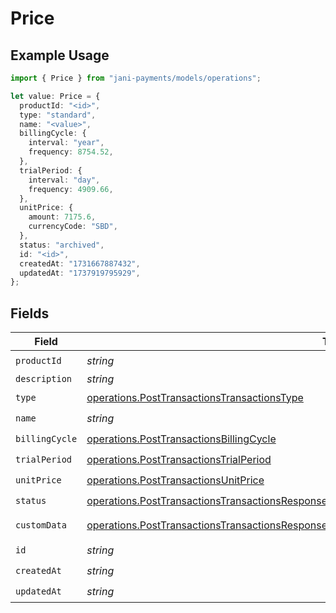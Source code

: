 # Price

## Example Usage

```typescript
import { Price } from "jani-payments/models/operations";

let value: Price = {
  productId: "<id>",
  type: "standard",
  name: "<value>",
  billingCycle: {
    interval: "year",
    frequency: 8754.52,
  },
  trialPeriod: {
    interval: "day",
    frequency: 4909.66,
  },
  unitPrice: {
    amount: 7175.6,
    currencyCode: "SBD",
  },
  status: "archived",
  id: "<id>",
  createdAt: "1731667887432",
  updatedAt: "1737919795929",
};
```

## Fields

| Field                                                                                                                                                                                                        | Type                                                                                                                                                                                                         | Required                                                                                                                                                                                                     | Description                                                                                                                                                                                                  |
| ------------------------------------------------------------------------------------------------------------------------------------------------------------------------------------------------------------ | ------------------------------------------------------------------------------------------------------------------------------------------------------------------------------------------------------------ | ------------------------------------------------------------------------------------------------------------------------------------------------------------------------------------------------------------ | ------------------------------------------------------------------------------------------------------------------------------------------------------------------------------------------------------------ |
| `productId`                                                                                                                                                                                                  | *string*                                                                                                                                                                                                     | :heavy_check_mark:                                                                                                                                                                                           | N/A                                                                                                                                                                                                          |
| `description`                                                                                                                                                                                                | *string*                                                                                                                                                                                                     | :heavy_minus_sign:                                                                                                                                                                                           | N/A                                                                                                                                                                                                          |
| `type`                                                                                                                                                                                                       | [operations.PostTransactionsTransactionsType](../../models/operations/posttransactionstransactionstype.md)                                                                                                   | :heavy_check_mark:                                                                                                                                                                                           | N/A                                                                                                                                                                                                          |
| `name`                                                                                                                                                                                                       | *string*                                                                                                                                                                                                     | :heavy_check_mark:                                                                                                                                                                                           | N/A                                                                                                                                                                                                          |
| `billingCycle`                                                                                                                                                                                               | [operations.PostTransactionsBillingCycle](../../models/operations/posttransactionsbillingcycle.md)                                                                                                           | :heavy_check_mark:                                                                                                                                                                                           | N/A                                                                                                                                                                                                          |
| `trialPeriod`                                                                                                                                                                                                | [operations.PostTransactionsTrialPeriod](../../models/operations/posttransactionstrialperiod.md)                                                                                                             | :heavy_check_mark:                                                                                                                                                                                           | N/A                                                                                                                                                                                                          |
| `unitPrice`                                                                                                                                                                                                  | [operations.PostTransactionsUnitPrice](../../models/operations/posttransactionsunitprice.md)                                                                                                                 | :heavy_check_mark:                                                                                                                                                                                           | N/A                                                                                                                                                                                                          |
| `status`                                                                                                                                                                                                     | [operations.PostTransactionsTransactionsResponse200ApplicationJSONResponseBodyItemsStatus](../../models/operations/posttransactionstransactionsresponse200applicationjsonresponsebodyitemsstatus.md)         | :heavy_check_mark:                                                                                                                                                                                           | N/A                                                                                                                                                                                                          |
| `customData`                                                                                                                                                                                                 | [operations.PostTransactionsTransactionsResponse200ApplicationJSONResponseBodyItemsCustomData](../../models/operations/posttransactionstransactionsresponse200applicationjsonresponsebodyitemscustomdata.md) | :heavy_minus_sign:                                                                                                                                                                                           | Any valid JSON value                                                                                                                                                                                         |
| `id`                                                                                                                                                                                                         | *string*                                                                                                                                                                                                     | :heavy_check_mark:                                                                                                                                                                                           | N/A                                                                                                                                                                                                          |
| `createdAt`                                                                                                                                                                                                  | *string*                                                                                                                                                                                                     | :heavy_check_mark:                                                                                                                                                                                           | N/A                                                                                                                                                                                                          |
| `updatedAt`                                                                                                                                                                                                  | *string*                                                                                                                                                                                                     | :heavy_check_mark:                                                                                                                                                                                           | N/A                                                                                                                                                                                                          |